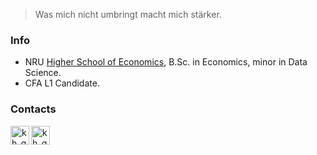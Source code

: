 > Was mich nicht umbringt macht mich stärker.

### Info
* NRU [Higher School of Economics](https://www.hse.ru/en/), B.Sc. in Economics, minor in Data Science. 
* CFA L1 Candidate.

### Contacts
[<img align="left" alt="kh_gleb_linkedin" width="30px" src="https://www.flaticon.com/svg/static/icons/svg/145/145807.svg"/>](https://www.linkedin.com/in/khaykingleb)
[<img align="left" alt="kh_gleb_kaggle" width="30px" src="https://cdn4.iconfinder.com/data/icons/logos-and-brands/512/189_Kaggle_logo_logos-512.png"/>](https://www.kaggle.com/glebkhaykin)
